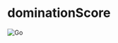 # dominationScore
![Go](https://github.com/ngeorgiadis/dominationScore/workflows/Go/badge.svg?branch=master)
